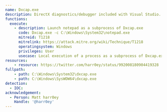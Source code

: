 ```yaml
---
name: Dxcap.exe
description: DirectX diagnostics/debugger included with Visual Studio.
functions:
  execute:
    - description: Launch notepad as a subprocess of Dxcap.exe
      code: Dxcap.exe -c C:\Windows\System32\notepad.exe
      mitreid: T1218
      mitrelink: https://attack.mitre.org/wiki/Technique/T1218
      operatingsystem: Windows
      privileges: User
      usecase: Local execution of a process as a subprocess of Dxcap.exe
resources:
    - resource: https://twitter.com/harr0ey/status/992008180904419328
fullpath:
    - path: C:\Windows\System32\dxcap.exe
    - path: C:\Windows\SysWOW64\dxcap.exe
detection:
  - IOC: 
acknowledgement:
  - Person: Matt harr0ey
    Handle: '@harr0ey'
---
```

